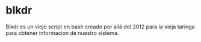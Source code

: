 # blkdr

Blkdr es un viejo script en bash creado por allá del 2012 para la vieja taringa para obtener informacion de nuestro sistema.

